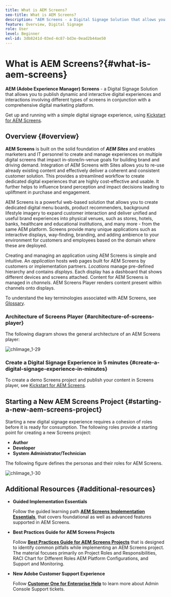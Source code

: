 ```yaml
---
title: What is AEM Screens?
seo-title: What is AEM Screens?
description: "AEM Screens - a Digital Signage Solution that allows you to publish dynamic and interactive digital experiences and interactions involving different types of screens in conjunction with a comprehensive digital marketing platform."
feature: Overview, Digital Signage
role: User
level: Beginner
exl-id: 3db8241d-03ed-4c87-bd3e-0ead2b44ae50
---
```

# What is AEM Screens?{#what-is-aem-screens}

**AEM (Adobe Experience Manager) Screens** - a Digital Signage Solution that allows you to publish dynamic and interactive digital experiences and interactions involving different types of screens in conjunction with a comprehensive digital marketing platform.

Get up and running with a simple digital signage experience, using [Kickstart for AEM Screens](kickstart-for-aem-screens.md).

## Overview {#overview}

**AEM Screens** is built on the solid foundation of ***AEM Sites*** and enables marketers and IT personnel to create and manage experiences on multiple digital screens that impact in-store/in-venue goals for building brand and driving demand. Integration of AEM Screens with Sites allows you to re-use already existing content and effectively deliver a coherent and consistent customer solution. This provides a streamlined workflow to create dedicated digital experiences that are highly cost-effective and usable. It further helps to influence brand perception and impact decisions leading to upliftment in purchase and engagement.

AEM Screens is a powerful web-based solution that allows you to create dedicated digital menu boards, product recommenders, background lifestyle imagery to expand customer interaction and deliver unified and useful brand experiences into physical venues, such as stores, hotels, banks, healthcare and educational institutions, and many more - from the same AEM platform. Screens provide many unique applications such as interactive displays, way-finding, branding, and adding ambience to your environment for customers and employees based on the domain where these are deployed.

Creating and managing an application using AEM Screens is simple and intuitive. An *application* hosts web pages built for AEM Screens by customers or implementation partners. *Locations* manage pre-defined hierarchy and contains *displays*. Each display has a dashboard that shows different devices and screens attached. Content for AEM Screens is managed in *channels*. AEM Screens Player renders content present within channels onto displays.

To understand the key terminologies associated with AEM Screens, see [Glossary](screens-glossary.md).

### Architecture of Screens Player {#architecture-of-screens-player}

The following diagram shows the general architecture of an AEM Screens player:

![chlimage_1-29](assets/chlimage_1-29.png)

### Create a Digital Signage Experience in 5 minutes {#create-a-digital-signage-experience-in-minutes}

To create a demo Screens project and publish your content in Screens player, see [Kickstart for AEM Screens](kickstart-for-aem-screens.md).

## Starting a New AEM Screens Project {#starting-a-new-aem-screens-project}

Starting a new digital signage experience requires a cohesion of roles before it is ready for consumption. The following roles provide a starting point for creating a new Screens project:

* **Author**
* **Developer**
* **System Administrator/Technician**

The following figure defines the personas and their roles for AEM Screens.

![chlimage_1-30](assets/chlimage_1-30.png)


## Additional Resources {#additional-resources}

* **Guided Implementation Essentials**

   Follow the guided learning path **[AEM Screens Implementation Essentials](https://guided.adobe.com/?launch=AEM-7a#recommended/solutions/experience-manager)**, that covers foundational as well as advanced features supported in AEM Screens.

* **Best Practices Guide for AEM Screens Projects**

   Follow **[Best Practices Guide for AEM Screens Projects](https://docs.adobe.com/content/help/en/experience-manager-screens/using/about-guide.html)** that is designed to identify common pitfalls while implementing an AEM Screens project. The material focuses primarily on Project Roles and Responsibilities, RACI Chart for Different Roles AEM Platform Configurations, and Support and Monitoring.

* **New Adobe Customer Support Experience**

   Follow **[Customer One for Enterprise Help](https://docs.adobe.com/content/help/en/customer-one/using/home.htmlhome.html#)** to learn more about Admin Console Support tickets.
